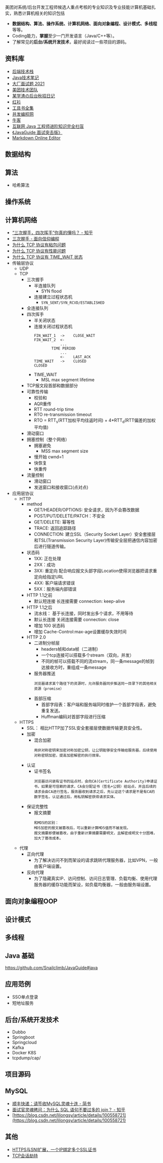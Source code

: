 美团对系统/后台开发工程师候选人重点考核的专业知识及专业技能计算机基础扎实，熟悉计算机相关的知识包括
- **数据结构、算法、操作系统、计算机网络、面向对象编程、设计模式、多线程**等等。
- Coding能力，**掌握**至少一门开发语言（Java/C++等）。
- 了解常见的**后台/系统开发技术**，最好阅读过一些项目的源码。

## 资料库
- [后端技术栈](https://github.com/linw7/Skill-Tree)
- [Java技术笔记](https://github.com/CyC2018/CS-Notes)
- [大厂面试题 2021](https://github.com/0voice/interview_internal_reference/blob/master/README.md)
- [美团技术团队](https://tech.meituan.com/2020/03/26/meituan-tech-corporate-recruitment.html)
- [某学渣の后台秋招日记](https://zhuanlan.zhihu.com/p/237740524?utm_source=wechat_session&utm_medium=social&s_r=0)
- [红衫](https://github.com/scdt-china/interview-assignments)
- [工具书全集](https://github.com/EbookFoundation/free-programming-books/blob/master/books/free-programming-books-zh.md)
- [并发编程网](http://ifeve.com/)
- [牛客](https://www.nowcoder.com/)
- [互联网 Java 工程师进阶知识完全扫盲](https://github.com/doocs/advanced-java)
- [《JavaGuide 面试突击版》](https://github.com/Snailclimb/JavaGuide)
- [Markdown Online Editor](https://dillinger.io/)

## 数据结构
## 算法
- 哈希算法
## 操作系统
## 计算机网络
- [“三次握手，四次挥手”你真的懂吗？ - 知乎](https://zhuanlan.zhihu.com/p/53374516)
- [三次握手 - 面向信仰编程](https://draveness.me/tags/%E4%B8%89%E6%AC%A1%E6%8F%A1%E6%89%8B)
- [为什么 TCP 协议有粘包问题](https://draveness.me/whys-the-design-tcp-message-frame/)
- [为什么 TCP 协议有性能问题](https://draveness.me/whys-the-design-tcp-performance/)
- [为什么 TCP 协议有 TIME_WAIT 状态](https://draveness.me/whys-the-design-tcp-time-wait/)
- 传输层协议
    - UDP
    - TCP
        - 三次握手
            - 半连接队列
                - SYN flood
            - 连接建立过程状态机
                - ```SYN_SENT/SYN_RCVD/ESTABLISHED```
        - 全连接队列
        - 四次挥手
            - 半关闭状态
            - 连接关闭过程状态机
                ```
                FIN_WAIT_1  ->    CLOSE_WAIT
                FIN_WAIT_2  <-  
                            ...
                        TIME PERIOD  
                            ...       
                            <-    LAST_ACK
                TIME_WAIT   ->    CLOSED
                CLOSED
                ```
            - TIME_WAIT
                - MSL max segment lifetime
        - TCP报文段首部和数据部分
        - 可靠性传输
            - 校验和
            - AQR重传
            - RTT round-trip time
            - RTO re-transmission timeout
            - RTO = RTT<sub>s</sub>(RTT加权平均往返时间) + 4*RTT<sub>d</sub>(RTT偏差的加权平均值)
        - 滑动窗口
        - 拥塞控制（整个网络）
            - 拥塞避免
                - MSS max segment size
            - 慢开始 cwnd=1 
            - 快恢复
            - 快重传
        - 流量控制
            - 滑动窗口
            - 发送窗口和接收窗口(点对点)
- 应用层协议
    - HTTP
        - method
            - GET/HEADER/OPTIONS: 安全请求，因为不会篡改数据
            - POST/PUT/DELETE/PATCH：不安全
            - GET/DELETE: 幂等性
            - TRACE: 返回追踪路径
            - CONNECTION: 建立SSL（Security Socket Layer）安全套接层和TSL(Transmission Security Layer)传输安全层把通信内容加密后进行隧道传输。
        - 状态码
            - 1XX: 正在处理
            - 2XX：成功
            - 3XX: 重定向 配合响应报文头部字段Location使得浏览器把请求重定向给指定URL
            - 4XX: 客户端请求错误
            - 5XX：服务端内部错误
        - HTTP 1.1之前
            - 默认短连接 长连接需要 connection: keep-alive
        - HTTP 1.1之后
            - 流水线： 基于长连接，同时发出多个请求，不用等待
            - 默认长连接 关闭连接需要 connection: close
            - 增加 100 状态码
            - 增加 Cache-Control:max-age设置缓存失效时间
        - HTTP 2.0
            - 二进制分帧层
                - headers帧和data帧（二进制）
                - 一个tcp连接可以搭载多个stream（双向，并发）
                - 不同的帧可以搭载不同的流stream，同一条message的帧到达接收方时，重组成一条message
            - 服务器推送
                ```
                浏览器请求某个路径下的资源时，允许服务器同步推送同一目录下的其他相关资源（promise）
                ```
            - 首部压缩
                - 首部字段表：客户端和服务端同时维护一个首部字段表，避免重复发送。
                - Huffman编码对首部字段进行压缩
    - HTTPS
        - SSL： 相比HTTP加了SSL安全套接层使数据传输更具安全性。
        - 加密
            - 混合加密 
                ```
                用非对称密钥来加密对称加密公钥，让公钥能够安全传输给服务器，后续使用对称密钥加密，提高加密解密的执行效率。
                ```
        - 认证
            - 证书签名
                ```
                浏览器访问装有证书的站点时，会向CA(Certificate Authority)申请证书，如果是可信赖的请求，CA会分配证书（签名+公钥）给站点，并且后续的请求会由CA进行签名，服务器收到请求之后，先认证这个请求是不是有CA的数字签名，认证通过后，用私钥解密获得请求实体。
                ```
        - 保证完整性
            - 报文摘要
                ```
                和MD5的区别：
                MD5加密的报文被篡改后，可以重新计算MD5值而不被发现。
                报文摘要即便被篡改，由于重新计算摘要需要明文，且解密成明文十分困难，加大了篡改成本。
                ```
    - 代理
        - 正向代理
            - 为了解决访问不到而架设的请求跳转代理服务器，比如VPN，一般由客户端设置。
        - 反向代理
            - 为了隐藏真实IP、访问控制、访问日志管理、负载均衡、使用代理服务器的缓存功能而架设，如负载均衡器，一般由服务端设置。
## 面向对象编程OOP
## 设计模式
## 多线程

## Java 基础
https://github.com/Snailclimb/JavaGuide#java
## 应用范例
- SSO单点登录
- 短地址服务
## 后台/系统开发技术
- Dubbo
- Springboot
- Springcloud
- Kafka
- Docker K8S
- tcpdump/cap/
## 项目源码
## MySQL
- [顺丰快递：请签收MySQL灵魂十连 - 简书](https://www.jianshu.com/p/7193a037b4da)
- [面试官灵魂拷问：为什么 SQL 语句不要过多的 join？ - 知乎](https://zhuanlan.zhihu.com/p/338373021?utm_source=wechat_session&utm_medium=social&utm_oi=43355929051136&wechatShare=1&s_r=0)
- [https://blog.csdn.net/lilongsy/article/details/100558721](https://blog.csdn.net/lilongsy/article/details/100558721)
## 其他
- [HTTPS与SNI扩展，一个IP绑定多个SSL证书](https://www.ert7.com/service/knowledge/3999.html)
- [TCP会话劫持](https://mp.weixin.qq.com/s/U0tEoK7w5SRmBpjZM8fsXA)